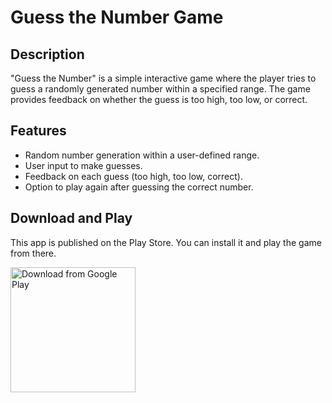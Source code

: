 # Guess the Number Game

## Description

"Guess the Number" is a simple interactive game where the player tries to guess a randomly generated number within a specified range. The game provides feedback on whether the guess is too high, too low, or correct.

## Features

- Random number generation within a user-defined range.
- User input to make guesses.
- Feedback on each guess (too high, too low, correct).
- Option to play again after guessing the correct number.

## Download and Play

This app is published on the Play Store. You can install it and play the game from there.

<a href="https://play.google.com/store/apps/details?id=com.musfiquenishad.GuessTheNumber&pcampaignid=web_share">
  <img src="https://play.google.com/intl/en_us/badges/static/images/badges/en_badge_web_generic.png" alt="Download from Google Play" width="200">
</a>
